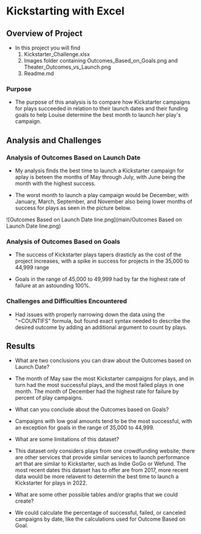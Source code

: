 # Kickstarting with Excel

## Overview of Project

- In this project you will find
    1. Kickstarter_Challenge.xlsx
    2. Images folder containing Outcomes_Based_on_Goals.png and Theater_Outcomes_vs_Launch.png
    3. Readme.md

### Purpose

- The purpose of this analysis is to compare how Kickstarter campaigns for plays succeeded in relation to their launch dates and their funding goals to help Louise determine the best month to launch her play's campaign.

## Analysis and Challenges

### Analysis of Outcomes Based on Launch Date

- My analysis finds the best time to launch a Kickstarter campaign for aplay is beteen the months of May through July, with June being the month with the highest success.

- The worst month to launch a play campaign would be December, with January, March, September, and November also being lower months of success for plays as seen in the picture below.

![Outcomes Based on Launch Date line.png](main/Outcomes Based on Launch Date line.png)

### Analysis of Outcomes Based on Goals

- The success of Kickstarter plays tapers drasticly as the cost of the project increases, with a spike in success for projects in the 35,000 to 44,999 range

- Goals in the range of 45,000 to 49,999 had by far the highest rate of failure at an astounding 100%.

### Challenges and Difficulties Encountered

- Had issues with properly narrowing down the data using the "=COUNTIFS" formula, but found exact syntax needed to describe the desired outcome by adding an additional argument to count by plays.

## Results

- What are two conclusions you can draw about the Outcomes based on Launch Date?

- The month of May saw the most Kickstarter campaigns for plays, and in turn had the most successful plays, and the most failed plays in one month. The month of December had the highest rate for failure by percent of play campaigns.

- What can you conclude about the Outcomes based on Goals?

- Campaigns with low goal amounts tend to be the most successful, with an exception for goals in the range of 35,000 to 44,999.

- What are some limitations of this dataset?

- This dataset only considers plays from one crowdfunding website; there are other services that provide similar services to launch performance art that are similar to Kickstarter, such as Indie GoGo or Wefund.  The most recent dates this dataset has to offer are from 2017, more recent data would be more relavent to determin the best time to launch a Kickstarter for plays in 2022.

- What are some other possible tables and/or graphs that we could create?

- We could calculate the percentage of successful, failed, or canceled campaigns by date, like the calculations used for Outcome Based on Goal.  